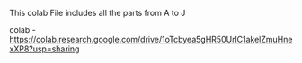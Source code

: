 This colab File includes all the parts from A to J

colab - https://colab.research.google.com/drive/1oTcbyea5gHR50UrlC1akelZmuHnexXP8?usp=sharing





